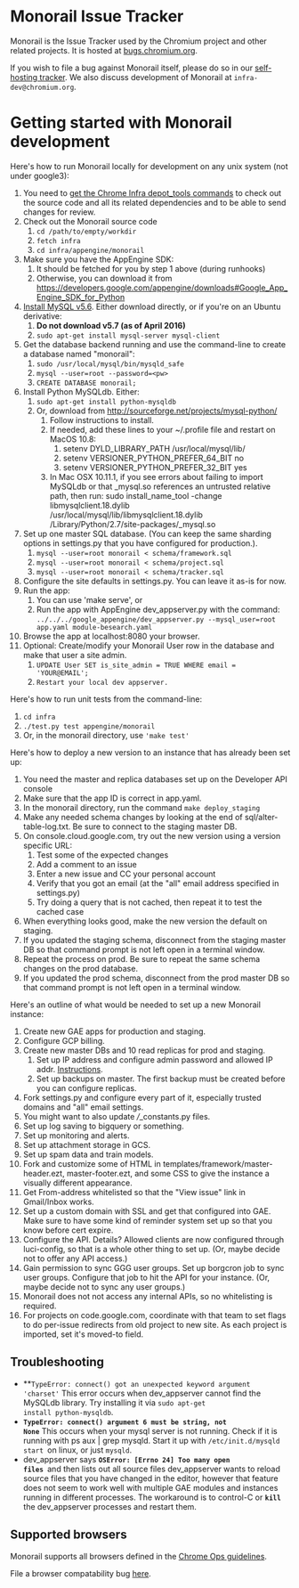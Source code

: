 # Monorail Issue Tracker

Monorail is the Issue Tracker used by the Chromium project and other related
projects. It is hosted at [bugs.chromium.org](https://bugs.chromium.org).

If you wish to file a bug against Monorail itself, please do so in our
[self-hosting tracker](https://bugs.chromium.org/p/monorail/issues/entry).
We also discuss development of Monorail at `infra-dev@chromium.org`.

# Getting started with Monorail development

Here's how to run Monorail locally for development on any unix system (not under google3):

1.  You need to [get the Chrome Infra depot_tools commands](https://commondatastorage.googleapis.com/chrome-infra-docs/flat/depot_tools/docs/html/depot_tools_tutorial.html#_setting_up) to check out the source code and all its related dependencies and to be able to send changes for review.
1.  Check out the Monorail source code
    1.  `cd /path/to/empty/workdir`
    1.  `fetch infra`
    1.  `cd infra/appengine/monorail`
1.  Make sure you have the AppEngine SDK:
    1.  It should be fetched for you by step 1 above (during runhooks)
    1.  Otherwise, you can download it from https://developers.google.com/appengine/downloads#Google_App_Engine_SDK_for_Python
1.  [Install MySQL v5.6](http://dev.mysql.com/downloads/mysql/5.6.html#downloads). Either download directly, or if you're on an Ubuntu derivative:
    1.  **Do not download v5.7 (as of April 2016)**
    1.  `sudo apt-get install mysql-server mysql-client`
1.  Get the database backend running and use the command-line to create a database named "monorail":
    1.  `sudo /usr/local/mysql/bin/mysqld_safe `
    1.  `mysql --user=root --password=<pw>`
    1.  `CREATE DATABASE monorail;`
1.  Install Python MySQLdb. Either:
    1.  `sudo apt-get install python-mysqldb`
    1.  Or, download from http://sourceforge.net/projects/mysql-python/
        1.  Follow instructions to install.
        1.  If needed, add these lines to your ~/.profile file and restart on MacOS 10.8:
            1.  setenv DYLD_LIBRARY_PATH /usr/local/mysql/lib/
            1.  setenv VERSIONER_PYTHON_PREFER_64_BIT no
            1.  setenv VERSIONER_PYTHON_PREFER_32_BIT yes
        1.  In Mac OSX 10.11.1, if you see errors about failing to import MySQLdb or that _mysql.so references an untrusted relative path, then run:
  sudo install_name_tool -change libmysqlclient.18.dylib \
  /usr/local/mysql/lib/libmysqlclient.18.dylib \
  /Library/Python/2.7/site-packages/_mysql.so
1.  Set up one master SQL database. (You can keep the same sharding options in settings.py that you have configured for production.).
    1.  `mysql --user=root monorail < schema/framework.sql`
    1.  `mysql --user=root monorail < schema/project.sql`
    1.  `mysql --user=root monorail < schema/tracker.sql`
1.  Configure the site defaults in settings.py.  You can leave it as-is for now.
1.  Run the app:
    1.  You can use 'make serve', or
    1.  Run the app with AppEngine dev_appserver.py with the command: `../../../google_appengine/dev_appserver.py --mysql_user=root app.yaml module-besearch.yaml`
1.  Browse the app at localhost:8080 your browser.
1.  Optional: Create/modify your Monorail User row in the database and make that user a site admin. 
    1.  `UPDATE User SET is_site_admin = TRUE WHERE email = 'YOUR@EMAIL';`
    1.  `Restart your local dev appserver.`

Here's how to run unit tests from the command-line:

1.  `cd infra`
1.  `./test.py test appengine/monorail`
1.  Or, in the monorail directory, use `'make test'`

Here's how to deploy a new version to an instance that has already been set up:

1.  You need the master and replica databases set up on the Developer API console
1.  Make sure that the app ID is correct in app.yaml.
1.  In the monorail directory, run the command  `make deploy_staging `
1.  Make any needed schema changes by looking at the end of sql/alter-table-log.txt.  Be sure to connect to the staging master DB.
1.  On console.cloud.google.com, try out the new version using a version specific URL:
    1.  Test some of the expected changes
    1.  Add a comment to an issue
    1.  Enter a new issue and CC your personal account
    1.  Verify that you got an email (at the "all" email address specified in settings.py)
    1.  Try doing a query that is not cached, then repeat it to test the cached case
1.  When everything looks good, make the new version the default on staging.
1.  If you updated the staging schema, disconnect from the staging master DB so that command prompt is not left open in a terminal window.
1.  Repeat the process on prod.  Be sure to repeat the same schema changes on the prod database.
1.  If you updated the prod schema, disconnect from the prod master DB so that command prompt is not left open in a terminal window.

Here's an outline of what would be needed to set up a new Monorail instance:

1.  Create new GAE apps for production and staging.
1.  Configure GCP billing.
1.  Create new master DBs and 10 read replicas for prod and staging.
    1.  Set up IP address and configure admin password and allowed IP addr. [Instructions](https://cloud.google.com/sql/docs/mysql-client#configure-instance-mysql).
    1.  Set up backups on master.  The first backup must be created before you can configure replicas.
1.  Fork settings.py and configure every part of it, especially trusted domains and "all" email settings.
1.  You might want to also update */*_constants.py files.
1.  Set up log saving to bigquery or something.
1.  Set up monitoring and alerts.
1.  Set up attachment storage in GCS.
1.  Set up spam data and train models.
1.  Fork and customize some of HTML in templates/framework/master-header.ezt, master-footer.ezt, and some CSS to give the instance a visually different appearance.
1.  Get From-address whitelisted so that the "View issue" link in Gmail/Inbox works.
1.  Set up a custom domain with SSL and get that configured into GAE.  Make sure to have some kind of reminder system set up so that you know before cert expire.
1.  Configure the API.  Details?  Allowed clients are now configured through luci-config, so that is a whole other thing to set up.  (Or, maybe decide not to offer any API access.)
1.  Gain permission to sync GGG user groups.  Set up borgcron job to sync user groups. Configure that job to hit the API for your instance.  (Or, maybe decide not to sync any user groups.)
1.  Monorail does not not access any internal APIs, so no whitelisting is required.
1.  For projects on code.google.com, coordinate with that team to set flags to do per-issue redirects from old project to new site.  As each project is imported, set it's moved-to field.

## Troubleshooting

*   **<code>TypeError: connect() got an unexpected keyword argument 'charset'</code></strong>
This error occurs when dev_appserver cannot find the MySQLdb library.  Try installing it via <code>sudo apt-get install python-mysqldb</code>.
*   <strong><code>TypeError: connect() argument 6 must be string, not None</code></strong>
This occurs when your mysql server is not running.  Check if it is running with ps aux | grep mysqld.  Start it up with <code>/etc/init.d/mysqld start </code>on linux, or just <code>mysqld</code>.
*   dev_appserver says <strong><code>OSError: [Errno 24] Too many open files </code></strong>and then lists out all source files
dev_appserver wants to reload source files that you have changed in the editor, however that feature does not seem to work well with multiple GAE modules and instances running in different processes.  The workaround is to control-C or <strong><code>kill</code></strong> the dev_appserver processes and restart them.

## Supported browsers

Monorail supports all browsers defined in the [Chrome Ops guidelines](https://chromium.googlesource.com/infra/infra/+/master/doc/front_end.md).

File a browser compatability bug
[here](https://bugs.chromium.org/p/monorail/issues/entry?labels=Type-Defect,Priority-Medium,BrowserCompat).

